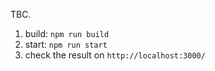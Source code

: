 TBC.

1. build: `npm run build`
2. start: `npm run start`
3. check the result on `http://localhost:3000/`
